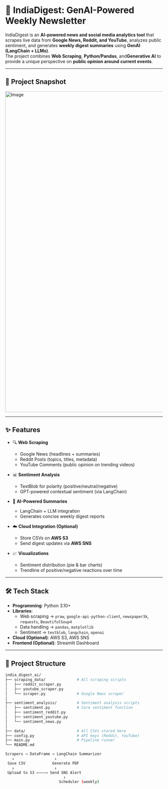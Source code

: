 # 📰 IndiaDigest: GenAI-Powered Weekly Newsletter

IndiaDigest is an **AI-powered news and social media analytics tool** that scrapes live data from **Google News, Reddit, and YouTube**, analyzes public sentiment, and generates **weekly digest summaries** using **GenAI (LangChain + LLMs)**.  
The project combines **Web Scraping**, **Python/Pandas**, and**Generative AI** to provide a unique perspective on **public opinion around current events**.

---

## 📸 Project Snapshot

<img width="1500" height="1024" alt="Image" src="https://github.com/user-attachments/assets/f8dc33cf-5d6c-4de7-963f-732445b330e2" />


---

## ✨ Features

- 🔍 **Web Scraping**
  - Google News (headlines + summaries)
  - Reddit Posts (topics, titles, metadata)
  - YouTube Comments (public opinion on trending videos)

- 📊 **Sentiment Analysis**
  - TextBlob for polarity (positive/neutral/negative)
  - GPT-powered contextual sentiment (via LangChain)

- 🧠 **AI-Powered Summaries**
  - LangChain + LLM integration
  - Generates concise weekly digest reports

- ☁️ **Cloud Integration (Optional)**
  - Store CSVs on **AWS S3**
  - Send digest updates via **AWS SNS**

- 📈 **Visualizations**
  - Sentiment distribution (pie & bar charts)
  - Trendline of positive/negative reactions over time

---

## 🛠️ Tech Stack

- **Programming**: Python 3.10+
- **Libraries**:  
  - Web scraping → `praw`, `google-api-python-client`, `newspaper3k`, `requests`, `BeautifulSoup4`
  - Data handling → `pandas`, `matplotlib`
  - Sentiment → `textblob`, `langchain`, `openai`
- **Cloud (Optional)**: AWS S3, AWS SNS
- **Frontend (Optional)**: Streamlit Dashboard

---

## 📂 Project Structure

```bash
india_digest_ai/
├── scraping_data/              # All scraping scripts
│   ├── reddit_scraper.py
│   ├── youtube_scraper.py
│   └── scraper.py              # Google News scraper
│
├── sentiment_analysis/         # Sentiment analysis scripts
│   ├── sentiment.py            # Core sentiment function
│   ├── sentiment_reddit.py
│   ├── sentiment_youtube.py
│   └── sentiment_news.py
│
├── data/                       # All CSVs stored here
├── config.py                   # API keys (Reddit, YouTube)
├── main.py                     # Pipeline runner
└── README.md

Scrapers → DataFrame → LangChain Summarizer
   ↓                  ↓
 Save CSV            Generate PDF
   ↓                  ↓
 Upload to S3 ←———→ Send SNS Alert
                          ↑
                        Scheduler (weekly)

